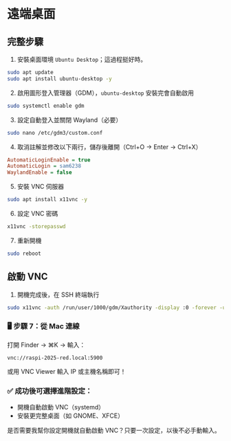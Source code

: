 # 遠端桌面

## 完整步驟

1. 安裝桌面環境 `Ubuntu Desktop`；這過程挺好時。

```bash
sudo apt update
sudo apt install ubuntu-desktop -y
```

2. 啟用圖形登入管理器（GDM），`ubuntu-desktop` 安裝完會自動啟用

```bash
sudo systemctl enable gdm
```

3. 設定自動登入並關閉 Wayland（必要）

```bash
sudo nano /etc/gdm3/custom.conf
```

4. 取消註解並修改以下兩行，儲存後離開（Ctrl+O → Enter → Ctrl+X）

```ini
AutomaticLoginEnable = true
AutomaticLogin = sam6238
WaylandEnable = false
```

5. 安裝 VNC 伺服器

```bash
sudo apt install x11vnc -y
```

6. 設定 VNC 密碼

```bash
x11vnc -storepasswd
```

7. 重新開機

```bash
sudo reboot
```

## 啟動 VNC

1. 開機完成後，在 SSH 終端執行

```bash
sudo x11vnc -auth /run/user/1000/gdm/Xauthority -display :0 -forever -usepw
```



### 🖥️ 步驟 7：從 Mac 連線

打開 Finder → ⌘K → 輸入：

```
vnc://raspi-2025-red.local:5900
```

或用 VNC Viewer 輸入 IP 或主機名稱即可！



### ✅ 成功後可選擇進階設定：

* 開機自動啟動 VNC（systemd）
* 安裝更完整桌面（如 GNOME、XFCE）

是否需要我幫你設定開機就自動啟動 VNC？只要一次設定，以後不必手動輸入。
